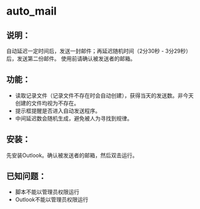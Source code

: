 auto_mail
=
说明：
-
自动延迟一定时间后，发送一封邮件；再延迟随机时间（2分30秒 - 3分29秒）后，发送第二份邮件。
使用前请确认被发送者的邮箱。

功能：
-
+ 读取记录文件（记录文件不存在时会自动创建），获得当天的发送数。非今天创建的文件均视为不存在。
+ 提示框提醒是否进入自动发送程序。
+ 中间延迟数会随机生成，避免被人为寻找到规律。

安装：
-
先安装Outlook。确认被发送者的邮箱，然后双击运行。

已知问题：
-
+ 脚本不能以管理员权限运行
+ Outlook不能以管理员权限运行
